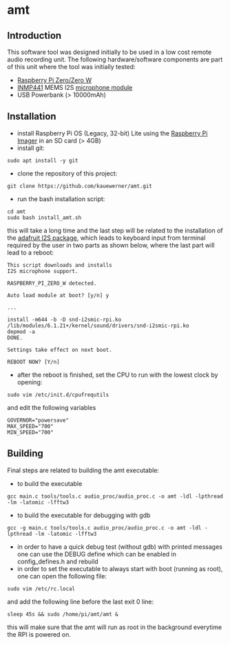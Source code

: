 # amt


## Introduction

This software tool was designed initially to be used in a low cost remote audio recording unit. The following hardware/software components are part of this unit where the tool was initially tested:
- [Raspberry Pi Zero/Zero W](https://www.raspberrypi.com/products/raspberry-pi-zero/)
- [INMP441](https://invensense.tdk.com/wp-content/uploads/2015/02/INMP441.pdf) MEMS I2S [microphone module](https://www.bitsandparts.nl/INMP441-MEMS-I2S-Microfoon-module-p1924326?gad_source=1)
- USB Powerbank (> 10000mAh)

## Installation

- install Raspberry Pi OS (Legacy, 32-bit) Lite using the [Raspberry Pi Imager](https://www.raspberrypi.com/software/) in an SD card (> 4GB)
- install git:
```
sudo apt install -y git
```
- clone the repository of this project:
```
git clone https://github.com/kauewerner/amt.git
```
- run the bash installation script:
```
cd amt
sudo bash install_amt.sh
```
this will take a long time and the last step will be related to the installation of the [adafruit I2S package](https://makersportal.com/blog/recording-stereo-audio-on-a-raspberry-pi), which leads to keyboard input from terminal required by the user in two parts as shown below, where the last part will lead to a reboot:
```
This script downloads and installs
I2S microphone support.

RASPBERRY_PI_ZERO_W detected.

Auto load module at boot? [y/n] y

...

install -m644 -b -D snd-i2smic-rpi.ko /lib/modules/6.1.21+/kernel/sound/drivers/snd-i2smic-rpi.ko
depmod -a
DONE.

Settings take effect on next boot.

REBOOT NOW? [Y/n]
```
- after the reboot is finished, set the CPU to run with the lowest clock by opening:
```
sudo vim /etc/init.d/cpufrequtils
```
and edit the following variables
```
GOVERNOR="powersave"
MAX_SPEED="700"
MIN_SPEED="700"
```
## Building

Final steps are related to building the amt executable:
- to build the executable
```
gcc main.c tools/tools.c audio_proc/audio_proc.c -o amt -ldl -lpthread -lm -latomic -lfftw3
```
- to build the executable for debugging with gdb
```
gcc -g main.c tools/tools.c audio_proc/audio_proc.c -o amt -ldl -lpthread -lm -latomic -lfftw3
```
- in order to have a quick debug test (without gdb) with printed messages one can use the DEBUG define which can be enabled in config_defines.h and rebuild
- in order to set the executable to always start with boot (running as root), one can open the following file:
```
sudo vim /etc/rc.local
```
and add the following line before the last exit 0 line:
```
sleep 45s && sudo /home/pi/amt/amt &
```
this will make sure that the amt will run as root in the background everytime the RPI is powered on.